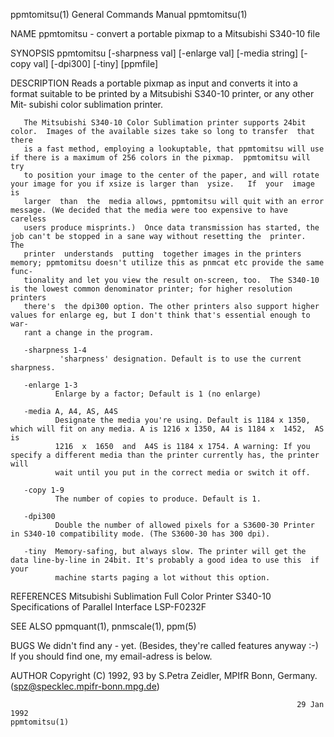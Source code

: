 ppmtomitsu(1)                                                 General Commands Manual                                                ppmtomitsu(1)

NAME
       ppmtomitsu - convert a portable pixmap to a Mitsubishi S340-10 file

SYNOPSIS
       ppmtomitsu [-sharpness val] [-enlarge val] [-media string] [-copy val] [-dpi300] [-tiny] [ppmfile]

DESCRIPTION
       Reads  a  portable  pixmap as input and converts it into a format suitable to be printed by a Mitsubishi S340-10 printer, or any other Mit‐
       subishi color sublimation printer.

       The Mitsubishi S340-10 Color Sublimation printer supports 24bit color.  Images of the available sizes take so long to transfer  that  there
       is a fast method, employing a lookuptable, that ppmtomitsu will use if there is a maximum of 256 colors in the pixmap.  ppmtomitsu will try
       to position your image to the center of the paper, and will rotate your image for you if xsize is larger than  ysize.   If  your  image  is
       larger  than  the  media allows, ppmtomitsu will quit with an error message. (We decided that the media were too expensive to have careless
       users produce misprints.)  Once data transmission has started, the job can't be stopped in a sane way without resetting the  printer.   The
       printer  understands  putting  together images in the printers memory; ppmtomitsu doesn't utilize this as pnmcat etc provide the same func‐
       tionality and let you view the result on-screen, too.  The S340-10 is the lowest common denominator printer; for higher resolution printers
       there's  the dpi300 option. The other printers also support higher values for enlarge eg, but I don't think that's essential enough to war‐
       rant a change in the program.

       -sharpness 1-4
               'sharpness' designation. Default is to use the current sharpness.

       -enlarge 1-3
              Enlarge by a factor; Default is 1 (no enlarge)

       -media A, A4, AS, A4S
              Designate the media you're using. Default is 1184 x 1350, which will fit on any media. A is 1216 x 1350, A4 is 1184 x  1452,  AS  is
              1216  x  1650  and  A4S is 1184 x 1754. A warning: If you specify a different media than the printer currently has, the printer will
              wait until you put in the correct media or switch it off.

       -copy 1-9
              The number of copies to produce. Default is 1.

       -dpi300
              Double the number of allowed pixels for a S3600-30 Printer in S340-10 compatibility mode. (The S3600-30 has 300 dpi).

       -tiny  Memory-safing, but always slow. The printer will get the data line-by-line in 24bit. It's probably a good idea to use this  if  your
              machine starts paging a lot without this option.

REFERENCES
       Mitsubishi Sublimation Full Color Printer S340-10 Specifications of Parallel Interface LSP-F0232F

SEE ALSO
       ppmquant(1), pnmscale(1), ppm(5)

BUGS
       We didn't find any - yet. (Besides, they're called features anyway :-) If you should find one, my email-adress is below.

AUTHOR
       Copyright (C) 1992, 93 by S.Petra Zeidler, MPIfR Bonn, Germany.  (spz@specklec.mpifr-bonn.mpg.de)

                                                                    29 Jan 1992                                                      ppmtomitsu(1)
